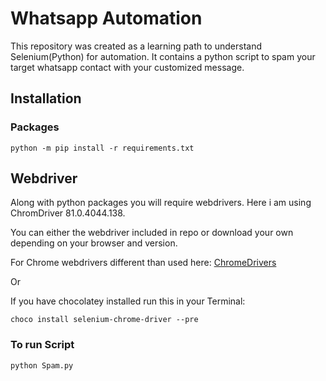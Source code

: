 # Whatsapp Automation

This repository was created as a learning path to understand Selenium(Python) for automation.
It contains a python script to spam your target whatsapp contact with your customized message.

## Installation

### Packages

```
python -m pip install -r requirements.txt
```
## Webdriver

Along with python packages you will require webdrivers.
Here i am using ChromDriver 81.0.4044.138.

You can either the webdriver included in repo or download your own depending on your browser and version.

For Chrome webdrivers different than used here:
<a href = "https://chromedriver.chromium.org/downloads" target="_blank">ChromeDrivers</a>


Or

If you have chocolatey installed run this in your Terminal:

```
choco install selenium-chrome-driver --pre 
```

### To run Script

```
python Spam.py
```
